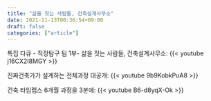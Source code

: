 ```yaml
---
title: "삶을 짓는 사람들, 건축설계사무소"
date: 2021-11-13T00:36:54+09:00
draft: false
categories: ["article"]
---
```


특집 다큐 - 직장탐구 팀 1부- 삶을 짓는 사람들, 건축설계사무소:
{{< youtube j16CX2I8MGY >}}

진짜건축가가 설계하는 전체과정 대공개:
{{< youtube 9b9KobkPuA8 >}}

건축 타임랩스 6개월 과정을 3분에:
{{< youtube B6-d8yqX-Ok >}}
